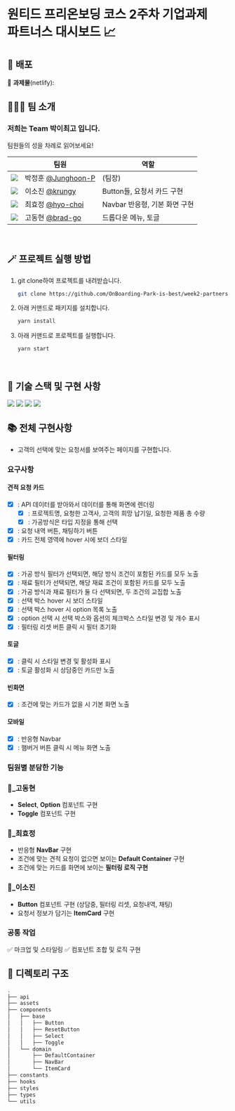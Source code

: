 <h1>원티드 프리온보딩 코스 2주차 기업과제<br />
파트너스 대시보드 📈</h1>

## 🚀 배포

🔗 **과제물**(netlify): <br>

## 🧑‍🤝‍🧑 팀 소개

### 저희는 Team **박이최고** 입니다.

팀원들의 성을 차례로 읽어보세요!

| | 팀원 | 역할 | 
|------------------------------------------------------------ |----------------------------------------------------- |--------------------- | 
| ![](https://avatars.githubusercontent.com/u/77766769?s=25) | 박정훈 [@Junghoon-P](https://github.com/Junghoon-P) | (팀장)  |
| ![](https://avatars.githubusercontent.com/u/71081893?s=25) | 이소진 [@krungy](https://github.com/krungy) | Button들, 요청서 카드 구현 | 
| ![](https://avatars.githubusercontent.com/u/57004991?s=25) | 최효정 [@hyo-choi](https://github.com/hyo-choi) | Navbar 반응형, 기본 화면 구현 | 
| ![](https://avatars.githubusercontent.com/u/68905615?s=25) | 고동현 [@brad-go](https://github.com/brad-go) | 드롭다운 메뉴, 토글   |

<br>

## 🪄 프로젝트 실행 방법

1. git clone하여 프로젝트를 내려받습니다.
   ```bash
   git clone https://github.com/OnBoarding-Park-is-best/week2-partners-dashboard.git
   ```
2. 아래 커맨드로 패키지를 설치합니다.
   ```bash
   yarn install
   ```
3. 아래 커맨드로 프로젝트를 실행합니다.
   ```bash
   yarn start
   ```

<br>

## 🧰 기술 스택 및 구현 사항

![](https://img.shields.io/badge/TypeScript-3178C6?style=for-the-badge&logo=TypeScript&logoColor=white) ![](https://img.shields.io/badge/React-20232A?style=for-the-badge&logo=react&logoColor=61DAFB) ![](https://img.shields.io/badge/styled--components-DB7093?style=for-the-badge&logo=styled-components&logoColor=white) ![](https://img.shields.io/badge/Storybook-FF4785?style=for-the-badge&logo=Storybook&logoColor=white)

## 📚 전체 구현사항

- 고객의 선택에 맞는 요청서를 보여주는 페이지를 구현합니다.

### 요구사항

#### 견적 요청 카드

- [x] : API 데이터를 받아와서 데이터를 통해 화면에 렌더링
  - [x] : 프로젝트명, 요청한 고객사, 고객의 희망 납기일, 요청한 제품 총 수량
  - [x] : 가공방식은 타입 지정을 통해 선택
- [x] : 요청 내역 버튼, 채팅하기 버튼
- [x] : 카드 전체 영역에 hover 시에 보더 스타일

#### 필터링

- [x] : 가공 방식 필터가 선택되면, 해당 방식 조건이 포함된 카드를 모두 노출
- [x] : 재료 필터가 선택되면, 해당 재료 조건이 포함된 카드를 모두 노출
- [x] : 가공 방식과 재료 필터가 둘 다 선택되면, 두 조건의 교집합 노출
- [x] : 선택 박스 hover 시 보더 스타일
- [x] : 선택 박스 hover 시 option 목록 노출
- [x] : option 선택 시 선택 박스와 옵션의 체크박스 스타일 변경 및 개수 표시
- [x] : 필터링 리셋 버튼 클릭 시 필터 초기화

#### 토글

- [x] : 클릭 시 스타일 변경 및 활성화 표시
- [x] : 토글 활성화 시 상담중인 카드만 노출

#### 빈화면

- [x] : 조건에 맞는 카드가 없을 시 기본 화면 노출

#### 모바일

- [x] : 반응형 Navbar
- [x] : 햄버거 버튼 클릭 시 메뉴 화면 노출

### 팀원별 분담한 기능

### :checkered_flag:\_고동현

- **Select**, **Option** 컴포넌트 구현
- **Toggle** 컴포넌트 구현

### :bus:\_최효정

- 반응형 **NavBar** 구현
- 조건에 맞는 견적 요청이 없으면 보이는 **Default Container** 구현
- 조건에 맞는 카드를 화면에 보이는 **필터링 로직 구현**

### :flower_playing_cards:\_이소진

- **Button** 컴포넌트 구현 (상담중, 필터링 리셋, 요청내역, 채팅)
- 요청서 정보가 담기는 **ItemCard** 구현

### 공통 작업

:white_check_mark: 마크업 및 스타일링 :white_check_mark: 컴포넌트 조합 및 로직 구현 <br>

## 📂 디렉토리 구조

```bash
.
├── api
├── assets
├── components
│   ├── base
│   │   ├── Button
│   │   ├── ResetButton
│   │   ├── Select
│   │   ├── Toggle
│   └── domain
│       ├── DefaultContainer
│       ├── NavBar
│       └── ItemCard
├── constants
├── hooks
├── styles
├── types
└── utils
```
